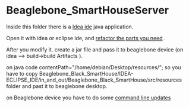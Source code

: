 # Beaglebone_SmartHouseServer



Inside this folder there is a [Idea ide](https://www.jetbrains.com/idea/download) java application.

Open it with idea or eclipse ide, and  [refactor the parts you need]( https://github.com/tsoglani/Beaglebone_Black_SmartHouse/blob/master/IDEA-ECLIPSE_IDE/modify_) .

After you modify it. create a jar file and pass it to beaglebone device (on idea --> build->build Artifacts ).

on java code contentPath="/home/debian/Desktop/resources/";
so you have to copy  Beaglebone_Black_SmartHouse/IDEA-ECLIPSE_IDE/in_and_out/Beaglebone_Black_SmartHouse/src/resources folder and past it to beaglebone desktop.

on Beaglebone device you have to do some  [command line updates]( https://github.com/tsoglani/Beaglebone_Black_SmartHouse/blob/master/IDEA-ECLIPSE_IDE/cmd_updates) 

 
